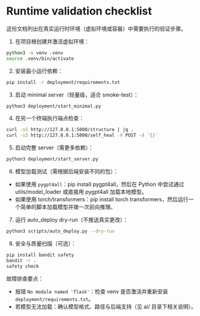# Runtime validation checklist

这份文档列出在真实运行时环境（虚拟环境或容器）中需要执行的验证步骤。

1. 在项目根创建并激活虚拟环境：

```bash
python3 -m venv .venv
source .venv/bin/activate
```

2. 安装最小运行依赖：

```bash
pip install -r deployment/requirements.txt
```

3. 启动 minimal server（轻量级，适合 smoke-test）：

```bash
python3 deployment/start_minimal.py
```

4. 在另一个终端执行端点检查：

```bash
curl -sS http://127.0.0.1:5000/structure | jq .
curl -sS http://127.0.0.1:5000/self_heal -X POST -d '{}'
```

5. 启动完整 server（需更多依赖）：

```bash
python3 deployment/start_server.py
```

6. 模型加载测试（需根据后端安装不同的包）：

- 如果使用 `pygpt4all`：pip install pygpt4all，然后在 Python 中尝试通过 utils/model_loader 或直接用 pygpt4all 加载本地模型。
- 如果使用 torch/transformers：pip install torch transformers，然后运行一个简单的脚本加载模型并做一次前向推理。

7. 运行 auto_deploy dry-run（不推送真实更改）：

```bash
python3 scripts/auto_deploy.py --dry-run
```

8. 安全与质量扫描（可选）：

```bash
pip install bandit safety
bandit -r .
safety check
```

故障排查要点：
- 报错 `No module named 'flask'`：检查 venv 是否激活并重新安装 `deployment/requirements.txt`。
- 若模型无法加载：确认模型格式、路径与后端支持（见 ai/ 目录下相关说明）。
